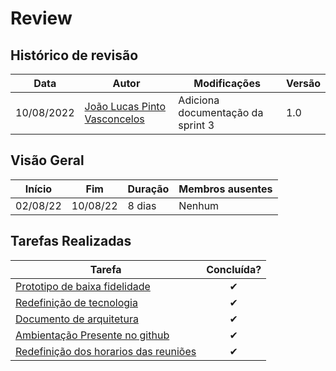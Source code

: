# Review

## Histórico de revisão

| Data       | Autor                                        | Modificações                      | Versão |
| ---------- | -------------------------------------------- | --------------------------------- | ------ |
| 10/08/2022 | [João Lucas Pinto Vasconcelos](https://github.com/HacKairos) | Adiciona documentação da sprint 3 | 1.0    |

## Visão Geral

Início | Fim | Duração | Membros ausentes
 ------ | --- | ------- | --------
 02/08/22 | 10/08/22 | 8 dias | Nenhum

## Tarefas Realizadas

| Tarefa | Concluída? |
| ------ | :--------: |
| [Prototipo de baixa fidelidade](https://github.com/fga-eps-mds/Cebraspe-Tracker/issues/12) | ✔ |
| [Redefinição de tecnologia](https://github.com/fga-eps-mds/Cebraspe-Tracker/issues/13) | ✔ |
| [Documento de arquitetura](https://github.com/fga-eps-mds/Cebraspe-Tracker/issues/14) | ✔ |
| [Ambientação Presente no github](https://github.com/fga-eps-mds/Cebraspe-Tracker/issues/15) | ✔ |
| [Redefinição dos horarios das reuniões](https://github.com/fga-eps-mds/Cebraspe-Tracker/issues/16) | ✔ |
